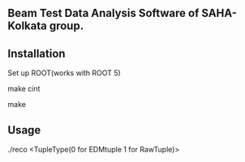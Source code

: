 ## Beam Test Data Analysis Software of SAHA-Kolkata group.   

## Installation

Set up ROOT(works with ROOT 5)

make cint

make 

## Usage

./reco <InputFile>   <OutputFile>  <TupleType(0 for EDMtuple 1 for RawTuple)>

